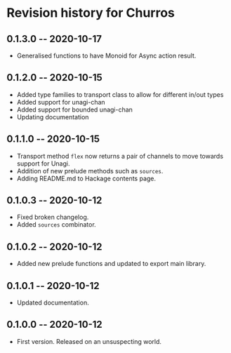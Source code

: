 # Revision history for Churros

## 0.1.3.0 -- 2020-10-17

* Generalised functions to have Monoid for Async action result.

## 0.1.2.0 -- 2020-10-15

* Added type families to transport class to allow for different in/out types
* Added support for unagi-chan
* Added support for bounded unagi-chan
* Updating documentation

## 0.1.1.0 -- 2020-10-15

* Transport method `flex` now returns a pair of channels to move towards support for Unagi.
* Addition of new prelude methods such as `sources`.
* Adding README.md to Hackage contents page.

## 0.1.0.3 -- 2020-10-12

* Fixed broken changelog.
* Added `sources` combinator.

## 0.1.0.2 -- 2020-10-12

* Added new prelude functions and updated to export main library.

## 0.1.0.1 -- 2020-10-12

* Updated documentation.

## 0.1.0.0 -- 2020-10-12

* First version. Released on an unsuspecting world.
